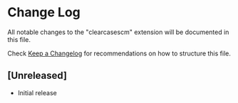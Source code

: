 # Change Log
All notable changes to the "clearcasescm" extension will be documented in this file.

Check [Keep a Changelog](http://keepachangelog.com/) for recommendations on how to structure this file.

## [Unreleased]
- Initial release
